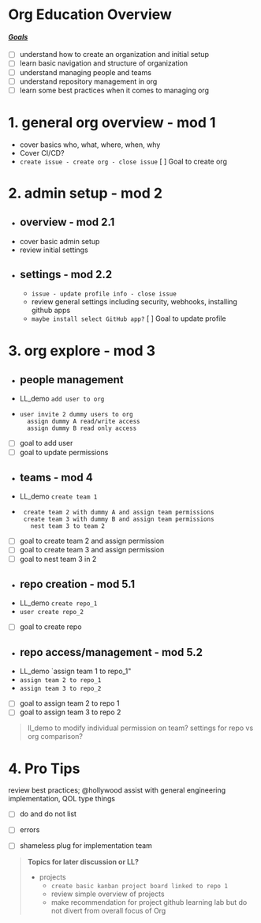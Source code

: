 # __Org Education Overview__
#### <ins>_**Goals**_</ins>
- [ ] understand how to create an organization and initial setup
- [ ] learn basic navigation and structure of organization
- [ ] understand managing people and teams
- [ ] understand repository management in org
- [ ] learn some best practices when it comes to managing org

# 1. general org overview - mod 1
- cover basics who, what, where, when, why
- Cover CI/CD?
- `create issue - create org - close issue`
[ ] Goal to create org

# 2. admin setup - mod 2
- ## overview - mod 2.1
- cover basic admin setup
- review initial settings
- ## settings - mod 2.2
  - `issue - update profile info - close issue`
  - review general settings including security, webhooks, installing github apps
  - `maybe install select GitHub app?`
[ ] Goal to update profile

# 3. org explore - mod 3
- ## people management
- LL_demo `add user to org`
- 
    ```
    user invite 2 dummy users to org
      assign dummy A read/write access
      assign dummy B read only access
    ```
- [ ] goal to add user
- [ ] goal to update permissions

- ## teams - mod 4
- LL_demo `create team 1`
- 
     ```
      create team 2 with dummy A and assign team permissions
      create team 3 with dummy B and assign team permissions
        nest team 3 to team 2 
     ```
- [ ] goal to create team 2 and assign permission
- [ ] goal to create team 3 and assign permission
- [ ] goal to nest team 3 in 2

- ## repo creation - mod 5.1
- LL_demo 
`create repo_1`
- `user create repo_2`
- [ ] goal to create repo

- ## repo access/management - mod 5.2
- LL_demo `assign team 1 to repo_1"
- `assign team 2 to repo_1`
- `assign team 3 to repo_2`
- [ ] goal to assign team 2 to repo 1
- [ ] goal to assign team 3 to repo 2

> ll_demo to modify individual permission on team?
> settings for repo vs org comparison?

# 4. Pro Tips
review best practices; @hollywood assist with general engineering implementation, QOL type things 
  - [ ] do and do not list
  - [ ] errors
  - [ ] shameless plug for implementation team





> __Topics for later discussion or LL?__
> - projects
>   - `create basic kanban project board linked to repo 1`
>   - review simple overview of projects
>   - make recommendation for project github learning lab but do not divert from overall focus of Org
  



